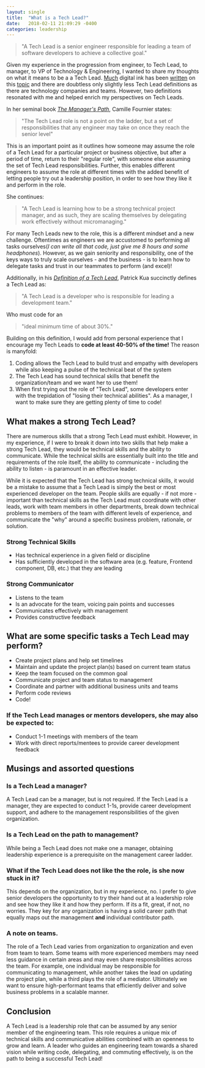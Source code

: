 ```yaml
---
layout: single
title:  "What is a Tech Lead?"
date:   2018-02-11 21:09:29 -0400
categories: leadership
---
```

>"A Tech Lead is a senior engineer responsible for leading a team of software developers to achieve a collective goal."

Given my experience in the progression from engineer, to Tech Lead, to manager, to VP of Technology & Engineering, I wanted to share my thoughts on what it means to be a a Tech Lead. [Much](http://blog.myplanet.com/tech-leads-what-are-they-good-for) digital ink has been [written](https://blog.fogcreek.com/becoming-a-tech-lead-interview-with-pat-kua/) on this [topic](https://www.excella.com/insights/dear-agile-the-role-of-a-tech-lead) and there are doubtless only slightly less Tech Lead definitions as there are technology companies and teams. However, two definitions resonated with me and helped enrich my perspectives on Tech Leads.

In her seminal book [_The Manager's Path_](https://www.amazon.com/Managers-Path-Leaders-Navigating-Growth/dp/1491973897), Camille Fournier states:
>"The Tech Lead role is not a point on the ladder, but a set of responsibilities that any engineer may take on once they reach the senior level"

This is an important point as it outlines how someone may assume the role of a Tech Lead for a particular project or business objective, but after a period of time, return to their "regular role", with someone else assuming the set of Tech Lead responsibilities. Further, this enables different engineers to assume the role at different times with the added benefit of letting people try out a leadership position, in order to see how they like it and perform in the role.

She continues:

>"A Tech Lead is learning how to be a strong technical project manager, and as such, they are scaling themselves by delegating work effectively without micromanaging."

For many Tech Leads new to the role, this is a different mindset and a new challenge.  Oftentimes as engineers we are accustomed to performing all tasks ourselves(_I can write all that code, just give me 8 hours and some headphones_).  However, as we gain seniority and responsibility, one of the keys ways to truly scale ourselves - and the business - is to learn how to delegate tasks and trust in our teammates to perform (and excel)!

Additionally, in his [_Definition of a Tech Lead_](https://www.thekua.com/atwork/2014/11/the-definition-of-a-tech-lead/), Patrick Kua succinctly defines a Tech Lead as:
>"A Tech Lead is a developer who is responsible for leading a development team."

Who must code for an

>"ideal minimum time of about 30%."

Building on this definition, I would add from personal experience that I encourage my Tech Leads to **code at least 40-50% of the time!** The reason is manyfold:
1. Coding allows the Tech Lead to build trust and empathy with developers while also keeping a pulse of the technical beat of the system
2. The Tech Lead has sound technical skills that benefit the organization/team and we want her to use them!
3. When first trying out the role of "Tech Lead", some developers enter with the trepidation of "losing their technical abilities". As a manager, I want to make sure they are getting plenty of time to code!


## What makes a strong Tech Lead?
There are numerous skills that a strong Tech Lead must exhibit.  However, in my experience, if I were to break it down into two skills that help make a strong Tech Lead, they would be technical skills and the ability to communicate. While the technical skills are essentially built into the title and requirements of the role itself, the ability to communicate - including the ability to listen - is paramount in an effective leader.

While it is expected that the Tech Lead has strong technical skills, it would be a mistake to assume that a Tech Lead is simply the best or most experienced developer on the team. People skills are equally - if not more - important than technical skills as the Tech Lead must coordinate with other leads, work with team members in other departments, break down technical problems to members of the team with different levels of experience, and communicate the "why" around a specific business problem, rationale, or solution.  

### Strong Technical Skills
- Has technical experience in a given field or discipline
- Has sufficiently developed in the software area (e.g. feature, Frontend component, DB, etc.) that they are leading

### Strong Communicator  
- Listens to the team
- Is an advocate for the team, voicing pain points and successes
- Communicates effectively with management
- Provides constructive feedback


## What are some specific tasks a Tech Lead may perform?
- Create project plans and help set timelines
- Maintain and update the project plan(s) based on current team status
- Keep the team focused on the common goal
- Communicate project and team status to management
- Coordinate and partner with additional business units and teams
- Perform code reviews
- Code!

### If the Tech Lead manages or mentors developers, she may also be expected to:
- Conduct 1-1 meetings with members of the team
- Work with direct reports/mentees to provide career development feedback

## Musings and assorted questions

### Is a Tech Lead a manager?
A Tech Lead can be a manager, but is not required. If the Tech Lead is a manager, they are expected to conduct 1-1s, provide career development support, and adhere to the management responsibilities of the given organization.  

### Is a Tech Lead on the path to management?
While being a Tech Lead does not make one a manager, obtaining leadership experience is a prerequisite on the management career ladder.

### What if the Tech Lead does not like the the role, is she now stuck in it?
This depends on the organization, but in my experience, no. I prefer to give senior developers the opportunity to try their hand out at a leadership role and see how they like it and how they perform. If its a fit, great, if not, no worries. They key for any organization is having a solid career path that equally maps out the management **and** individual contributor path.

### A note on teams.
The role of a Tech Lead varies from organization to organization and even from team to team.  Some teams with more experienced members may need less guidance in certain areas and may even share responsibilities across the team. For example, one individual may be responsible for communicating to management, while another takes the lead on updating the project plan, while a third plays the role of a mediator. Ultimately we want to ensure high-performant teams that efficiently deliver and solve business problems in a scalable manner.  

## Conclusion
A Tech Lead is a leadership role that can be assumed by any senior member of the engineering team.  This role requires a unique mix of technical skills and communicative abilities combined with an openness to grow and learn.  A leader who guides an engineering team towards a shared vision while writing code, delegating, and commuting effectively, is on the path to being a successful Tech Lead!

